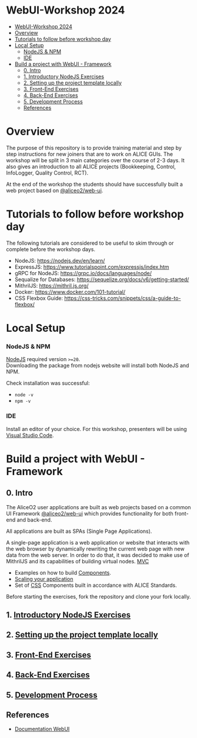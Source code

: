 # WebUI-Workshop 2024

- [WebUI-Workshop 2024](#webui-workshop-2024)
- [Overview](#overview)
- [Tutorials to follow before workshop day](#tutorials-to-follow-before-workshop-day)
- [Local Setup](#local-setup)
    - [NodeJS \& NPM](#nodejs--npm)
    - [IDE](#ide)
- [Build a project with WebUI - Framework](#build-a-project-with-webui---framework)
  - [0. Intro](#0-intro)
  - [1. Introductory NodeJS Exercises](#1-introductory-nodejs-exercises)
  - [2. Setting up the project template locally](#2-setting-up-the-project-template-locally)
  - [3. Front-End Exercises](#3-front-end-exercises)
  - [4. Back-End Exercises](#4-back-end-exercises)
  - [5. Development Process](#5-development-process)
  - [References](#references)

# Overview

The purpose of this repository is to provide training material and step by step instructions for new joiners that are to work on ALICE GUIs. The workshop will be split in 3 main categories over the course of 2-3 days. It also gives an introduction to all ALICE projects (Bookkeeping, Control, InfoLogger, Quality Control, RCT).

At the end of the workshop the students should have successfully built a web project based on [@aliceo2/web-ui](https://www.npmjs.com/package/@aliceo2/web-ui).

# Tutorials to follow before workshop day
The following tutorials are considered to be useful to skim through or complete before the workshop days.
- NodeJS: https://nodejs.dev/en/learn/
- ExpressJS: https://www.tutorialspoint.com/expressjs/index.htm
- gRPC for NodeJS: https://grpc.io/docs/languages/node/
- Sequalize for Databases: https://sequelize.org/docs/v6/getting-started/
- MithrilJS: https://mithril.js.org/
- Docker: https://www.docker.com/101-tutorial/ 
- CSS Flexbox Guide: https://css-tricks.com/snippets/css/a-guide-to-flexbox/

# Local Setup

### NodeJS & NPM
[NodeJS](https://nodejs.org/en/) required version `>=20`. </br>
Downloading the package from nodejs website will install both NodeJS and NPM.

Check installation was successful: 
* `node -v`
* `npm -v`

### IDE
Install an editor of your choice. For this workshop, presenters will be using [Visual Studio Code](https://code.visualstudio.com).

# Build a project with WebUI - Framework

## 0. Intro
The AliceO2 user applications are built as web projects based on a common UI Framework [@aliceo2/web-ui](https://www.npmjs.com/package/@aliceo2/web-ui) which provides functionality for both front-end and back-end.

All applications are built as SPAs (Single Page Applications). 

A single-page application is a web application or website that interacts with the web browser by dynamically rewriting the current web page with new data from the web server. In order to do that, it was decided to make use of MithrilJS and its capabilities of building virtual nodes. [MVC](https://github.com/AliceO2Group/WebUi/blob/dev/Framework/docs/guide/template-engine.md)

* Examples on how to build [Components](https://github.com/AliceO2Group/WebUi/blob/dev/Framework/docs/guide/components.md).
* [Scaling your application](https://github.com/AliceO2Group/WebUi/blob/dev/Framework/docs/guide/scale-app.md)
* Set of [CSS](https://aliceo2group.github.io/WebUi/Framework/docs/reference/frontend-css.html) Components built in accordance with ALICE Standards. 

Before starting the exercises, fork the repository and clone your fork locally.

## 1. [Introductory NodeJS Exercises](./docs/INTRODUCTORY_EXERCISES.md)
## 2. [Setting up the project template locally](./docs/SETUP_WEBUI_TEMPLATE.md)
## 3. [Front-End Exercises](docs/WORKSHOP_FRONTEND.md)
## 4. [Back-End Exercises](docs/WORKSHOP_BACKEND.md)
## 5. [Development Process](docs/DEVELOPMENT_PROCESS.md)

## References
* [Documentation WebUI](https://github.com/AliceO2Group/WebUi/tree/dev/Framework)

